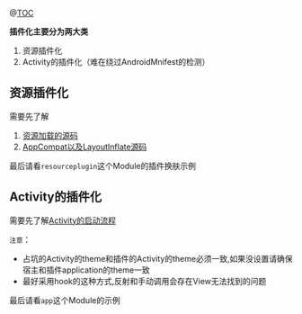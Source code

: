 @[TOC](Android插件化)

**插件化主要分为两大类**
1. 资源插件化
2. Activity的插件化（难在绕过AndroidMnifest的检测）

## 资源插件化

需要先了解
1. [资源加载的源码](1.插件式换肤-资源加载源码分析.md)
2. [AppCompat以及LayoutInflate源码](2.AppCompat以及LayoutInflate源码-Hook拦截View创建.md)

最后请看`resourceplugin`这个Module的插件换肤示例

## Activity的插件化

需要先了解[Activity的启动流程](3.Activity的启动流程源码.md)

`注意`：
- 占坑的Activity的theme和插件的Activity的theme必须一致,如果没设置请确保宿主和插件application的theme一致
- 最好采用hook的这种方式,反射和手动调用会存在View无法找到的问题


最后请看`app`这个Module的示例




 


      
     
 

